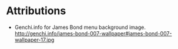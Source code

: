 Attributions
============

* Genchi.info for James Bond menu background image. http://genchi.info/james-bond-007-wallpaper#james-bond-007-wallpaper-17.jpg